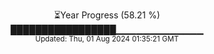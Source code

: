 <p align="center">
⏳Year Progress (58.21 %) <br>
█████████████████▁▁▁▁▁▁▁▁▁▁▁▁▁ <br>
<sub>Updated: Thu, 01 Aug 2024 01:35:21 GMT</sub>
</p>

